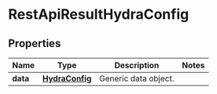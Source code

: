 
# RestApiResultHydraConfig

## Properties
Name | Type | Description | Notes
------------ | ------------- | ------------- | -------------
**data** | [**HydraConfig**](HydraConfig.md) | Generic data object. | 



